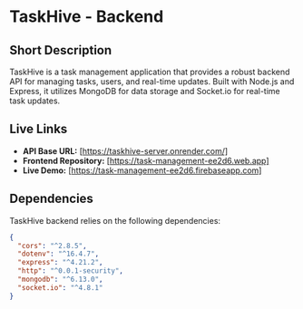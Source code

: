 # TaskHive - Backend

## Short Description
TaskHive is a task management application that provides a robust backend API for managing tasks, users, and real-time updates. Built with Node.js and Express, it utilizes MongoDB for data storage and Socket.io for real-time task updates.

## Live Links
- **API Base URL:** [https://taskhive-server.onrender.com/]
- **Frontend Repository:** [https://task-management-ee2d6.web.app]
- **Live Demo:** [https://task-management-ee2d6.firebaseapp.com]

## Dependencies
TaskHive backend relies on the following dependencies:

```json
{
  "cors": "^2.8.5",
  "dotenv": "^16.4.7",
  "express": "^4.21.2",
  "http": "^0.0.1-security",
  "mongodb": "^6.13.0",
  "socket.io": "^4.8.1"
}
